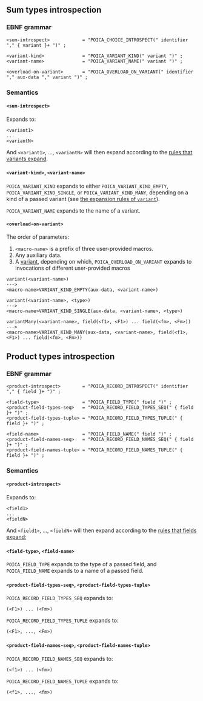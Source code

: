 ## Sum types introspection

### EBNF grammar

```ebnf
<sum-introspect>            = "POICA_CHOICE_INTROSPECT(" identifier "," { variant }+ ")" ;

<variant-kind>              = "POICA_VARIANT_KIND(" variant ")" ;
<variant-name>              = "POICA_VARIANT_NAME(" variant ")" ;

<overload-on-variant>       = "POICA_OVERLOAD_ON_VARIANT(" identifier "," aux-data "," variant ")" ;
```

### Semantics

#### `<sum-introspect>`

Expands to:

```
<variant1>
...
<variantN>
```

And `<variant1>`, ..., `<variantN>` will then expand according to the [rules that variants expand](#variant-variantmany).

#### `<variant-kind>`, `<variant-name>`

`POICA_VARIANT_KIND` expands to either `POICA_VARIANT_KIND_EMPTY`, `POICA_VARIANT_KIND_SINGLE`, or `POICA_VARIANT_KIND_MANY`, depending on a kind of a passed variant (see [the expansion rules of `variant`](#variant)).

`POICA_VARIANT_NAME` expands to the name of a variant.

#### `<overload-on-variant>`

The order of parameters:

 1) `<macro-name>` is a prefix of three user-provided macros.
 2) Any auxiliary data.
 3) A [variant](#variant), depending on which, `POICA_OVERLOAD_ON_VARIANT` expands to invocations of different user-provided macros

```
variant(<variant-name>)
--->
<macro-name>VARIANT_KIND_EMPTY(aux-data, <variant-name>)
```

```
variant(<variant-name>, <type>)
--->
<macro-name>VARIANT_KIND_SINGLE(aux-data, <variant-name>, <type>)
```

```
variantMany(<variant-name>, field(<f1>, <F1>) ... field(<fm>, <Fm>))
--->
<macro-name>VARIANT_KIND_MANY(aux-data, <variant-name>, field(<f1>, <F1>) ... field(<fm>, <Fm>))
```

## Product types introspection

### EBNF grammar

```ebnf
<product-introspect>        = "POICA_RECORD_INTROSPECT(" identifier "," { field }+ ")" ;

<field-type>                = "POICA_FIELD_TYPE(" field ")" ;
<product-field-types-seq>   = "POICA_RECORD_FIELD_TYPES_SEQ(" { field }+ ")" ;
<product-field-types-tuple> = "POICA_RECORD_FIELD_TYPES_TUPLE(" { field }+ ")" ;

<field-name>                = "POICA_FIELD_NAME(" field ")" ;
<product-field-names-seq>   = "POICA_RECORD_FIELD_NAMES_SEQ(" { field }+ ")" ;
<product-field-names-tuple> = "POICA_RECORD_FIELD_NAMES_TUPLE(" { field }+ ")" ;
```

### Semantics

#### `<product-introspect>`

Expands to:

```
<field1>
...
<fieldN>
```

And `<field1>`, ..., `<fieldN>` will then expand according to the [rules that fields expand](#field);

#### `<field-type>`, `<field-name>`

`POICA_FIELD_TYPE` expands to the type of a passed field, and `POICA_FIELD_NAME` expands to a name of a passed field.

#### `<product-field-types-seq>`, `<product-field-types-tuple>`

`POICA_RECORD_FIELD_TYPES_SEQ` expands to:

```
(<F1>) ... (<Fm>)
```

`POICA_RECORD_FIELD_TYPES_TUPLE` expands to:

```
(<F1>, ..., <Fm>)
```

#### `<product-field-names-seq>`, `<product-field-names-tuple>`

`POICA_RECORD_FIELD_NAMES_SEQ` expands to:

```
(<f1>) ... (<fm>)
```

`POICA_RECORD_FIELD_NAMES_TUPLE` expands to:

```
(<f1>, ..., <fm>)
```
